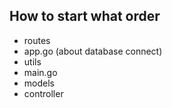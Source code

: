 ## How to start what order

- routes
- app.go (about database connect)
- utils
- main.go
- models
- controller
